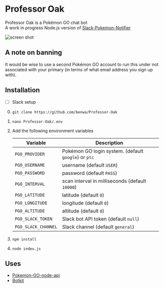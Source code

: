 # Professor Oak

Professor Oak is a Pokémon GO chat bot  
A work in progress Node.js version of [Slack-Pokemon-Notifier](https://github.com/grufftech/Slack-Pokemon-Notifier)

![screen shot](http://i.imgur.com/7BMiV1T.png)

## A note on banning
It would be wise to use a second Pokémon GO account to run this under not associated with your primary (in terms of what email address you sign up with).

## Installation
- [ ] Slack setup

0. `git clone https://github.com/benwa/Professor-Oak`
0. `nano Professor-Oak/.env`
0. Add the following environment variables
    
    | Variable            | Description                                          |
    |---------------------|------------------------------------------------------|
    | `PGO_PROVIDER`      | Pokémon GO login system. (default `google`) or `ptc` |
    | `PGO_USERNAME`      | username (default `USER`)                            |
    | `PGO_PASSWORD`      | password (default `PASS`)                            |
    | `PGO_INTERVAL`      | scan interval in milliseconds (default `10000`)      |
    | `PGO_LATITUDE`      | latitude (default `0`)                               |
    | `PGO_LONGITUDE`     | longitude (default `0`)                              |
    | `PGO_ALTITUDE`      | altitude (default `0`)                               |
    | `PGO_SLACK_TOKEN`   | Slack bot API token (default `null`)                 |
    | `PGO_SLACK_CHANNEL` | Slack channel (default `general`)                    |

0. `npm install`
0. `node index.js`

## Uses
* [Pokemon-GO-node-api](https://github.com/Armax/Pokemon-GO-node-api)
* [Botkit](https://github.com/howdyai/botkit)
